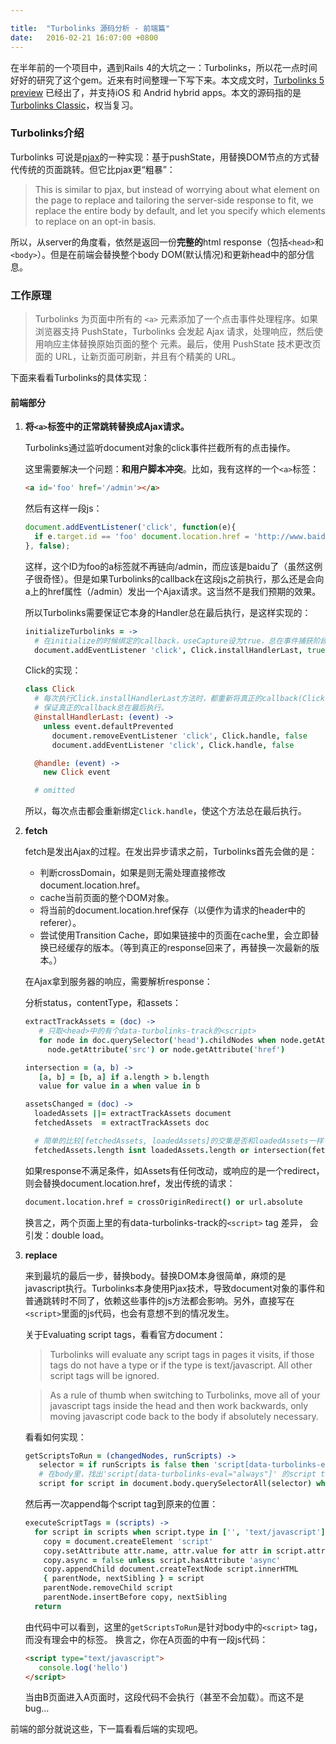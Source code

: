 ```yaml
---

title:  "Turbolinks 源码分析 - 前端篇"
date:   2016-02-21 16:07:00 +0800
---
```


在半年前的一个项目中，遇到Rails 4的大坑之一：Turbolinks，所以花一点时间好好的研究了这个gem。近来有时间整理一下写下来。本文成文时，[Turbolinks 5 preview](https://github.com/turbolinks/turbolinks) 已经出了，并支持iOS 和 Andrid hybrid apps。本文的源码指的是[Turbolinks Classic](https://github.com/turbolinks/turbolinks-classic)，权当复习。

### Turbolinks介绍
Turbolinks 可说是[pjax](https://github.com/defunkt/jquery-pjax)的一种实现：基于pushState，用替换DOM节点的方式替代传统的页面跳转。但它比pjax更“粗暴”：

> This is similar to pjax, but instead of worrying about what element on the page to replace and tailoring the server-side response to fit, we replace the entire body by default, and let you specify which elements to replace on an opt-in basis.

所以，从server的角度看，依然是返回一份**完整的**html response（包括`<head>`和`<body>`）。但是在前端会替换整个body DOM(默认情况)和更新head中的部分信息。

### 工作原理

> Turbolinks 为页面中所有的 `<a>` 元素添加了一个点击事件处理程序。如果浏览器支持 PushState，Turbolinks 会发起 Ajax 请求，处理响应，然后使用响应主体替换原始页面的整个 <body> 元素。最后，使用 PushState 技术更改页面的 URL，让新页面可刷新，并且有个精美的 URL。

下面来看看Turbolinks的具体实现：

#### 前端部分

1. **将`<a>`标签中的正常跳转替换成Ajax请求。**

   Turbolinks通过监听document对象的click事件拦截所有的点击操作。

   这里需要解决一个问题：**和用户脚本冲突**。比如，我有这样的一个`<a>`标签：

   ~~~ html
   <a id='foo' href='/admin'></a>
   ~~~

   然后有这样一段js：

   ~~~ js
   document.addEventListener('click', function(e){
     if e.target.id == 'foo' document.location.href = 'http://www.baidu.com'
   }, false);
   ~~~

   这样，这个ID为foo的a标签就不再链向/admin，而应该是baidu了（虽然这例子很奇怪）。但是如果Turbolinks的callback在这段js之前执行，那么还是会向a上的href属性（/admin）发出一个Ajax请求。这当然不是我们预期的效果。

   所以Turbolinks需要保证它本身的Handler总在最后执行，是这样实现的：

   ~~~ coffee
   initializeTurbolinks = ->
     # 在initialize的时候绑定的callback，useCapture设为true，总在事件捕获阶段执行。
     document.addEventListener 'click', Click.installHandlerLast, true
   ~~~

   Click的实现：

   ~~~ coffee
   class Click
     # 每次执行Click.installHandlerLast方法时，都重新将真正的callback(Click.handle)绑定。
     # 保证真正的callback总在最后执行。
     @installHandlerLast: (event) ->
       unless event.defaultPrevented
         document.removeEventListener 'click', Click.handle, false
         document.addEventListener 'click', Click.handle, false

     @handle: (event) ->
       new Click event

     # omitted
   ~~~

   所以，每次点击都会重新绑定`Click.handle`，使这个方法总在最后执行。

2. **fetch**

   fetch是发出Ajax的过程。在发出异步请求之前，Turbolinks首先会做的是：

   - 判断crossDomain，如果是则无需处理直接修改document.location.href。
   - cache当前页面的整个DOM对象。
   - 将当前的document.location.href保存（以便作为请求的header中的referer）。
   - 尝试使用Transition Cache，即如果链接中的页面在cache里，会立即替换已经缓存的版本。（等到真正的response回来了，再替换一次最新的版本。）

   在Ajax拿到服务器的响应，需要解析response：

   分析status，contentType，和assets：

   ~~~ coffee
   extractTrackAssets = (doc) ->
      # 只取<head>中的有个data-turbolinks-track的<script>
      for node in doc.querySelector('head').childNodes when node.getAttribute?('data-turbolinks-track')?
        node.getAttribute('src') or node.getAttribute('href')

   intersection = (a, b) ->
      [a, b] = [b, a] if a.length > b.length
      value for value in a when value in b

   assetsChanged = (doc) ->
     loadedAssets ||= extractTrackAssets document
     fetchedAssets  = extractTrackAssets doc

     # 简单的比较[fetchedAssets, loadedAssets]的交集是否和loadedAssets一样
     fetchedAssets.length isnt loadedAssets.length or intersection(fetchedAssets, loadedAssets).length isnt loadedAssets.length
   ~~~

   如果response不满足条件，如Assets有任何改动，或响应的是一个redirect，则会替换document.location.href，发出传统的请求：

   ~~~ coffee
   document.location.href = crossOriginRedirect() or url.absolute
   ~~~

   换言之，两个页面上<head>里的有data-turbolinks-track的`<script>` tag 差异， 会引发：double load。

3. **replace**

   来到最坑的最后一步，替换body。替换DOM本身很简单，麻烦的是javascript执行。Turbolinks本身使用Pjax技术，导致document对象的事件和普通跳转时不同了，依赖这些事件的js方法都会影响。另外，直接写在`<script>`里面的js代码，也会有意想不到的情况发生。

   关于Evaluating script tags，看看官方document：

   > Turbolinks will evaluate any script tags in pages it visits, if those tags do not have a type or if the type is text/javascript. All other script tags will be ignored.

   > As a rule of thumb when switching to Turbolinks, move all of your javascript tags inside the head and then work backwards, only moving javascript code back to the body if absolutely necessary.

   看看如何实现：

   ~~~ coffee
   getScriptsToRun = (changedNodes, runScripts) ->
      selector = if runScripts is false then 'script[data-turbolinks-eval="always"]' else 'script:not([data-turbolinks-eval="false"])'
      # 在body里，找出'script[data-turbolinks-eval="always"]' 的script tag
      script for script in document.body.querySelectorAll(selector) when isEvalAlways(script) or (nestedWithinNodeList(changedNodes, script) and not withinPermanent(script))
   ~~~

   然后再一次append每个script tag到原来的位置：

   ~~~ coffee
   executeScriptTags = (scripts) ->
     for script in scripts when script.type in ['', 'text/javascript']
       copy = document.createElement 'script'
       copy.setAttribute attr.name, attr.value for attr in script.attributes
       copy.async = false unless script.hasAttribute 'async'
       copy.appendChild document.createTextNode script.innerHTML
       { parentNode, nextSibling } = script
       parentNode.removeChild script
       parentNode.insertBefore copy, nextSibling
     return
   ~~~

   由代码中可以看到，这里的`getScriptsToRun`是针对body中的`<script>` tag，而没有理会<head>中的标签。 换言之，你在A页面的<head>中有一段js代码：

   ~~~ html
   <script type="text/javascript">
      console.log('hello')
   </script>
   ~~~

   当由B页面进入A页面时，这段代码不会执行（甚至不会加载）。而这不是bug...

前端的部分就说这些，下一篇看看后端的实现吧。

